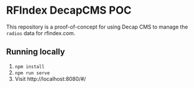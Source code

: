 # RFIndex DecapCMS POC

This repository is a proof-of-concept for using Decap CMS to manage the `radios` data for rfindex.com.

## Running locally

1. `npm install`
2. `npm run serve`
4. Visit http://localhost:8080/#/